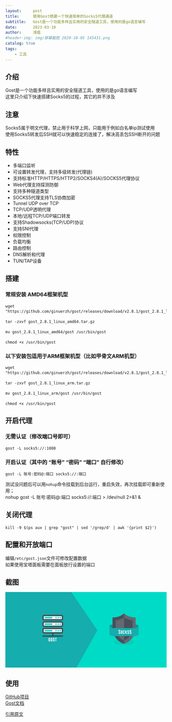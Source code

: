 ```yaml
---
layout:     post
title:      使用Gost搭建一个快速简单的Socks5代理通道
subtitle:   Gost是一个功能多样且实用的安全隧道工具，使用的是go语言编写
date:       2023-03-10
author:     浅唱
#header-img: img/屏幕截图 2020-10-05 145431.png
catalog: true
tags:
    - 工具
---
```



## 介绍
Gost是一个功能多样且实用的安全隧道工具，使用的是go语言编写  
这里只介绍下快速搭建Socks5的过程，其它的并不涉及   


## 注意
Socks5属于明文代理，禁止用于科学上网，只能用于例如白名单ip测试使用    
使用Socks5转发后SSH就可以快速稳定的连接了，解决高丢包SSH断开的问题

## 特性
+ 多端口监听
+ 可设置转发代理，支持多级转发(代理链)
+ 支持标准HTTP/HTTPS/HTTP2/SOCKS4(A)/SOCKS5代理协议
+ Web代理支持探测防御
+ 支持多种隧道类型
+ SOCKS5代理支持TLS协商加密
+ Tunnel UDP over TCP
+ TCP/UDP透明代理
+ 本地/远程TCP/UDP端口转发
+ 支持Shadowsocks(TCP/UDP)协议
+ 支持SNI代理
+ 权限控制
+ 负载均衡
+ 路由控制
+ DNS解析和代理
+ TUN/TAP设备

## 搭建

### 常规安装 AMD64框架机型

	wget "https://github.com/ginuerzh/gost/releases/download/v2.8.1/gost_2.8.1_linux_amd64.tar.gz"

	tar -zxvf gost_2.8.1_linux_amd64.tar.gz

	mv gost_2.8.1_linux_amd64/gost /usr/bin/gost

	chmod +x /usr/bin/gost

### 以下安装包适用于ARM框架机型（比如甲骨文ARM机型）

	wget "https://github.com/ginuerzh/gost/releases/download/v2.8.1/gost_2.8.1_linux_arm.tar.gz"

	tar -zxvf gost_2.8.1_linux_arm.tar.gz

	mv gost_2.8.1_linux_arm/gost /usr/bin/gost

	chmod +x /usr/bin/gost

## 开启代理

### 无需认证（修改端口号即可）
	gost -L socks5://:1080

### 开启认证（其中的 “账号” “密码” “端口” 自行修改）
	gost -L 账号:密码@:端口 socks5://:端口

测试没问题后可以用`nohup`命令挂载到后台运行，重启失效，再次挂载即可重新使用；  
	nohup gost -L 账号:密码@:端口 socks5://:端口 > /dev/null 2>&1 &
## 关闭代理

	kill -9 $(ps aux | grep "gost" | sed '/grep/d' | awk '{print $2}')
	
## 配置和开放端口
编辑`/etc/gost.json`文件可修改配置数据  
如果使用宝塔面板需要在面板放行设置的端口

## 截图
![2222296120.jpg](/img/2222296120.jpg)

## 使用
[GitHub项目](https://github.com/ginuerzh/gost)  
[Gost文档](https://docs.ginuerzh.xyz/gost)

[引用原文](https://sunpma.com/862.html)

